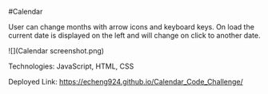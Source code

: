 #Calendar

User can change months with arrow icons and keyboard keys. On load the current date is displayed on the left and will change on click to another date.

![](Calendar screenshot.png)

Technologies: JavaScript, HTML, CSS

Deployed Link: https://echeng924.github.io/Calendar_Code_Challenge/
